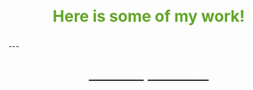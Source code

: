 <h1><p align="middle"><font color="#63a52a">Here is some of my work!</font></p></h1>
---
<h2><p align="middle"><a href="https://github.com/ClarkRabe/Centipede-Game"><font color="white">The Centipede Game</a></p></font></h2>

